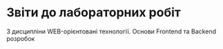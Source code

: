 # Звіти до лабораторних робіт
З дисципліни WEB-орієнтовані технології. Основи Frontend та Backend розробок
